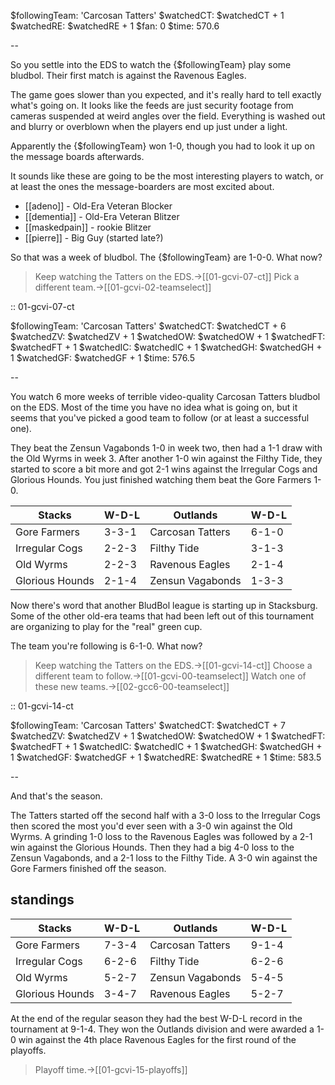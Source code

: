 $followingTeam: 'Carcosan Tatters'
$watchedCT: $watchedCT + 1
$watchedRE: $watchedRE + 1
$fan: 0
$time: 570.6

--

So you settle into the EDS to watch the {$followingTeam} play some bludbol. Their first match is against the Ravenous Eagles.

The game goes slower than you expected, and it's really hard to tell exactly what's going on. It looks like the feeds are just security footage from cameras suspended at weird angles over the field. Everything is washed out and blurry or overblown when the players end up just under a light. 

Apparently the {$followingTeam} won 1-0, though you had to look it up on the message boards afterwards. 

It sounds like these are going to be the most interesting players to watch, or at least the ones the message-boarders are most excited about.

* [[adeno]] - Old-Era Veteran Blocker
* [[dementia]] - Old-Era Veteran Blitzer
* [[maskedpain]] - rookie Blitzer
* [[pierre]] - Big Guy (started late?)

So that was a week of bludbol. The {$followingTeam} are 1-0-0. What now?

> Keep watching the Tatters on the EDS.->[[01-gcvi-07-ct]]
> Pick a different team.->[[01-gcvi-02-teamselect]]

:: 01-gcvi-07-ct

$followingTeam: 'Carcosan Tatters'
$watchedCT: $watchedCT + 6
$watchedZV: $watchedZV + 1
$watchedOW: $watchedOW + 1
$watchedFT: $watchedFT + 1
$watchedIC: $watchedIC + 1
$watchedGH: $watchedGH + 1
$watchedGF: $watchedGF + 1
$time: 576.5

--

You watch 6 more weeks of terrible video-quality Carcosan Tatters bludbol on the EDS. Most of the time you have no idea what is going on, but it seems that you've picked a good team to follow (or at least a successful one).

They beat the Zensun Vagabonds 1-0 in week two, then had a 1-1 draw with the Old Wyrms in week 3. After another 1-0 win against the Filthy Tide, they started to score a bit more and got 2-1 wins against the Irregular Cogs and Glorious Hounds. You just finished watching them beat the Gore Farmers 1-0.

| Stacks | W-D-L | Outlands | W-D-L |
|-------|-----|--|--|
| Gore Farmers | 3-3-1 | Carcosan Tatters | 6-1-0 |
| Irregular Cogs | 2-2-3 | Filthy Tide | 3-1-3 |
| Old Wyrms | 2-2-3 | Ravenous Eagles | 2-1-4 |
| Glorious Hounds | 2-1-4 | Zensun Vagabonds | 1-3-3 |

Now there's word that another BludBol league is starting up in Stacksburg. Some of the other old-era teams that had been left out of this tournament are organizing to play for the "real" green cup.

The team you're following is 6-1-0. What now?

> Keep watching the Tatters on the EDS.->[[01-gcvi-14-ct]]
> Choose a different team to follow.->[[01-gcvi-00-teamselect]]
> Watch one of these new teams.->[[02-gcc6-00-teamselect]]


:: 01-gcvi-14-ct

$followingTeam: 'Carcosan Tatters'
$watchedCT: $watchedCT + 7
$watchedZV: $watchedZV + 1
$watchedOW: $watchedOW + 1
$watchedFT: $watchedFT + 1
$watchedIC: $watchedIC + 1
$watchedGH: $watchedGH + 1
$watchedGF: $watchedGF + 1
$watchedRE: $watchedRE + 1
$time: 583.5

--

And that's the season.

The Tatters started off the second half with a 3-0 loss to the Irregular Cogs then scored the most you'd ever seen with a 3-0 win against the Old Wyrms. A grinding 1-0 loss to the Ravenous Eagles was followed by a 2-1 win against the Glorious Hounds. Then they had a big 4-0 loss to the Zensun Vagabonds, and a 2-1 loss to the Filthy Tide. A 3-0 win against the Gore Farmers finished off the season.

## standings

| Stacks | W-D-L | Outlands | W-D-L |
|-------|-----|--|--|
| Gore Farmers | 7-3-4 | Carcosan Tatters | 9-1-4 |
| Irregular Cogs | 6-2-6 | Filthy Tide | 6-2-6 |
| Old Wyrms | 5-2-7 | Zensun Vagabonds | 5-4-5 |
| Glorious Hounds | 3-4-7 | Ravenous Eagles | 5-2-7 |

At the end of the regular season they had the best W-D-L record in the tournament at 9-1-4. They won the Outlands division and were awarded a 1-0 win against the 4th place Ravenous Eagles for the first round of the playoffs.

> Playoff time.->[[01-gcvi-15-playoffs]]